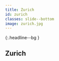 ```yaml
---
title: Zurich
id: zurich
classes: slide--bottom
image: zurich.jpg
---
```

{:.headline--bg }
## Zurich